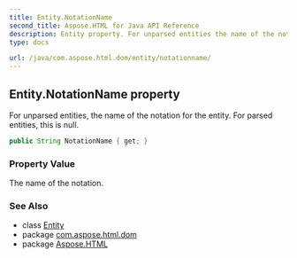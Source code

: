 ```yaml
---
title: Entity.NotationName
second_title: Aspose.HTML for Java API Reference
description: Entity property. For unparsed entities the name of the notation for the entity. For parsed entities this is null
type: docs

url: /java/com.aspose.html.dom/entity/notationname/
---
```

## Entity.NotationName property

For unparsed entities, the name of the notation for the entity. For parsed entities, this is null.

```java
public String NotationName { get; }
```

### Property Value

The name of the notation.

### See Also

* class [Entity](../)
* package [com.aspose.html.dom](../../../com.aspose.html.dom/)
* package [Aspose.HTML](../../../)
